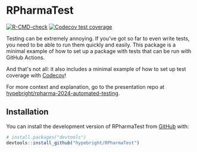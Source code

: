 
# RPharmaTest

<!-- badges: start -->
[![R-CMD-check](https://github.com/hypebright/RPharmaTest/actions/workflows/R-CMD-check.yaml/badge.svg)](https://github.com/hypebright/RPharmaTest/actions/workflows/R-CMD-check.yaml)
[![Codecov test coverage](https://codecov.io/gh/hypebright/RPharmaTest/graph/badge.svg)](https://app.codecov.io/gh/hypebright/RPharmaTest)
<!-- badges: end -->

Testing can be extremely annoying. If you've got so far to even write tests, you need to be able to run them quickly and easily. This package is a minimal example of how to set up a package with tests that can be run with GitHub Actions.

And that's not all: it also includes a minimal example of how to set up test coverage with [Codecov](https://codecov.io/)!

For more context and explanation, go to the presentation repo at [hypebright/rpharma-2024-automated-testing](https://github.com/hypebright/rpharma-2024-automated-testing).

## Installation

You can install the development version of RPharmaTest from [GitHub](https://github.com/) with:

``` r
# install.packages("devtools")
devtools::install_github("hypebright/RPharmaTest")
```

